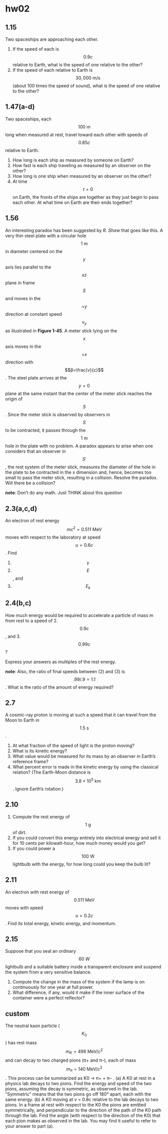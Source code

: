 # **hw02**

## 1.15
Two spaceships are approaching each other.  
1. If the speed of each is $$0.9c$$ relative to Earth, what is the speed of one relative to the other? 
2. If the speed of each relative to Earth is $$30,000\:\text{m}/\text{s}$$ (about 100 times the speed of sound), what is the speed of one relative to the other?


## 1.47(a-d)
Two spaceships, each $$100\:\text{m}$$ long when measured at rest, travel toward each other with speeds of $$0.85c$$ relative to Earth. 
1. How long is each ship as measured by someone on Earth? 
2. How fast is each ship traveling as measured by an observer on the other? 
3. How long is one ship when measured by an observer on the other? 
4. At time $$t=0$$ on Earth, the fronts of the ships are together as they just begin to pass each other.  At what time on Earth are their ends together? 


## 1.56
An interesting paradox has been suggested by *R. Shaw* that goes like this.  A very thin steel plate with a circular hole $$1\:\text{m}$$ in diameter centered on the $$y$$ axis lies parallel to the $$xz$$ plane in frame $$S$$ and moves in the $$+y$$ direction at constant speed $$v_y$$ as illustrated in **Figure 1-45**.  A meter stick lying on the $$x$$ axis moves in the  $$+x$$ direction with $$β=\frac{v}{c}$$.  The steel plate arrives at the $$y=0$$ plane at the same instant that the center of the meter stick reaches the origin of $$S$$.  Since the meter stick is observed by observers in $$S$$ to be contracted, it passes through the $$1\:\text{m}$$ hole in the plate with no problem.   A paradox appears to arise when one considers that an observer in $$S'$$, the rest system of the meter stick, measures the diameter of the hole in the plate to be contracted in the x dimension and, hence, becomes too small to pass the meter stick, resulting in a collision.  Resolve the paradox.  Will there be a collision?

**note**:  Don’t do any math. Just THINK about this question


## 2.3(a,c,d)
An electron of rest energy $$mc^2=0.511\:\text{MeV}$$ moves with respect to the laboratory at speed $$u=0.6c$$.  Find
1. $$\gamma$$ 
2. $$E$$, and 
3. $$E_k$$ 


## 2.4(b,c)
How much energy would be required to accelerate a particle of mass m from rest to a speed of 
2. $$0.9c$$, and 
3. $$0.99c$$? 

Express your answers as multiples of the rest energy.

**note**: 
Also, the ratio of final speeds between (2) and (3) is $$.99/.9=1.1$$.  What is the ratio of the amount of energy required?


## 2.7
A cosmic-ray proton is moving at such a speed that it can travel from the Moon to Earth in $$1.5\:\text{s}$$. 
1. At what fraction of the speed of light is the proton moving? 
2. What is its kinetic energy? 
3. What value would be measured for its mass by an observer in Earth’s reference frame? 
4. What percent error is made in the kinetic energy by using the classical relation? (The Earth-Moon distance is $$3.8\times10^5\:\text{km}$$. Ignore Earth’s rotation.)


## 2.10
1. Compute the rest energy of $$1\:\text{g}$$ of dirt. 
2. If you could convert this energy entirely into electrical energy and sell it for 10 cents per kilowatt-hour, how much money would you get? 
3. If you could power a $$100\:\text{W}$$ lightbulb with the energy, for how long could you keep the bulb lit?


## 2.11
An electron with rest energy of $$0.511\:\text{MeV}$$ moves with speed $$u=0.2c$$. Find its total energy, kinetic energy, and momentum.


## 2.15
Suppose that you seal an ordinary $$60\:W$$ lightbulb and a suitable battery inside a transparent enclosure and suspend the system from a very sensitive balance. 
1. Compute the change in the mass of the system if the lamp is on continuously for one year at full power. 
2. What difference, if any, would it make if the inner surface of the container were a perfect reflector?

## custom
The neutral kaon particle ($$K_0$$) has rest mass $$m_K=498\:\text{MeV}/c^2$$ and can decay to two charged pions (π+ and π–), each of mass $$m_\pi=140\:\text{MeV}/c^2$$.  This process can be summarized as K0 → π+ + π– .
(a) A K0 at rest in a physics lab decays to two pions.  Find the energy and speed of the two pions, assuming the decay is symmetric, as observed in the lab.  “Symmetric” means that the two pions go off 180° apart, each with the same energy.
(b) A K0 moving at v = 0.8c relative to the lab decays to two pions.  In a frame at rest with respect to the K0 the pions are emitted symmetrically, and perpendicular to the direction of the path of the K0 path through the lab.  Find the angle (with respect to the direction of the K0) that each pion makes as observed in the lab.  You may find it useful to refer to your answer to part (a).